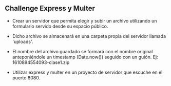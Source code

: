 ## Challenge Express y Multer

- Crear un servidor que permita elegir y subir un archivo utilizando un formulario servido desde su espacio público.

- Dicho archivo se almacenará en una carpeta propia del servidor llamada 'uploads'.

- El nombre del archivo guardado se formará con el nombre original anteponiéndole un timestamp (Date.now()) seguido con un guión. Ej: 1610894554093-clase1.zip

- Utilizar express y multer en un proyecto de servidor que escuche en el puerto 8080.
